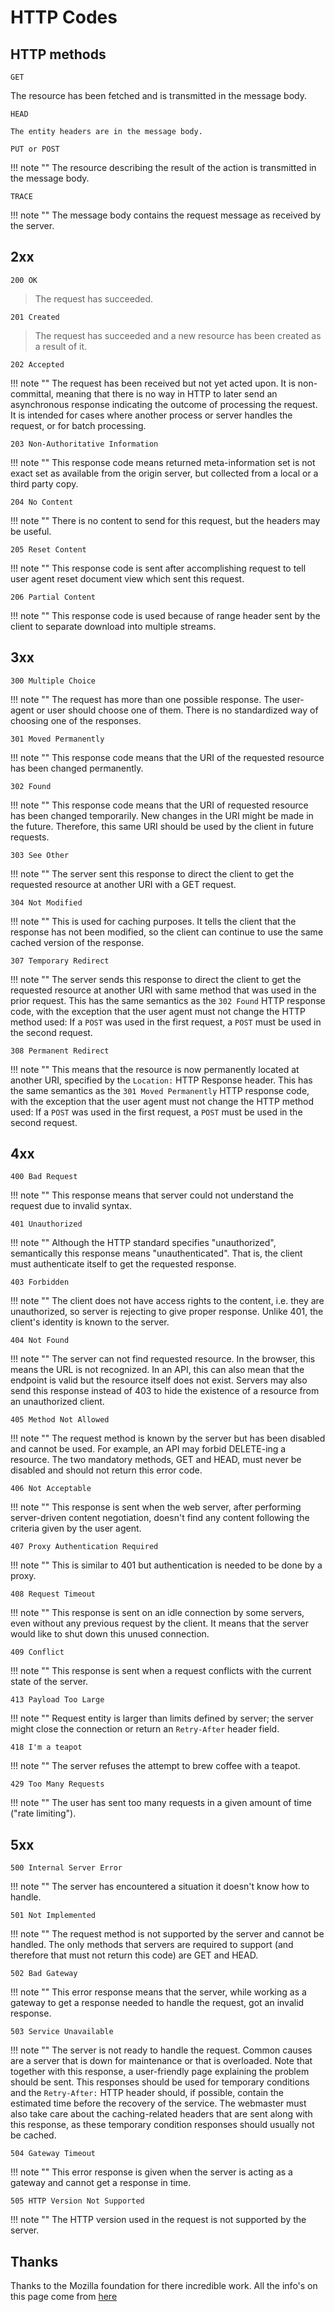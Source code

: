 # HTTP Codes

## HTTP methods

`GET`

The resource has been fetched and is transmitted in the message body.

`HEAD`

    The entity headers are in the message body.

`PUT or POST`

!!! note ""
    The resource describing the result of the action is transmitted in the message body.

`TRACE`

!!! note ""
    The message body contains the request message as received by the server.

## 2xx

`200 OK`

> The request has succeeded.

`201 Created`

> The request has succeeded and a new resource has been created as a result of it.

`202 Accepted`

!!! note ""
    The request has been received but not yet acted upon. It is non-committal, meaning that there is no way in HTTP to later send an asynchronous response indicating the outcome of processing the request. It is intended for cases where another process or server handles the request, or for batch processing.

`203 Non-Authoritative Information`

!!! note ""
    This response code means returned meta-information set is not exact set as available from the origin server, but collected from a local or a third party copy.

`204 No Content`

!!! note ""
    There is no content to send for this request, but the headers may be useful.

`205 Reset Content`

!!! note ""
    This response code is sent after accomplishing request to tell user agent reset document view which sent this request.

`206 Partial Content`

!!! note ""
    This response code is used because of range header sent by the client to separate download into multiple streams.

## 3xx

`300 Multiple Choice`

!!! note ""
    The request has more than one possible response. The user-agent or user should choose one of them. There is no standardized way of choosing one of the responses.

`301 Moved Permanently`

!!! note ""
    This response code means that the URI of the requested resource has been changed permanently.

`302 Found`

!!! note ""
    This response code means that the URI of requested resource has been changed temporarily. New changes in the URI might be made in the future. Therefore, this same URI should be used by the client in future requests.

`303 See Other`

!!! note ""
    The server sent this response to direct the client to get the requested resource at another URI with a GET request.

`304 Not Modified`

!!! note ""
    This is used for caching purposes. It tells the client that the response has not been modified, so the client can continue to use the same cached version of the response.

`307 Temporary Redirect`

!!! note ""
    The server sends this response to direct the client to get the requested resource at another URI with same method that was used in the prior request. This has the same semantics as the `302 Found` HTTP response code, with the exception that the user agent must not change the HTTP method used: If a `POST` was used in the first request, a `POST` must be used in the second request.

`308 Permanent Redirect`

!!! note ""
    This means that the resource is now permanently located at another URI, specified by the `Location:` HTTP Response header. This has the same semantics as the `301 Moved Permanently` HTTP response code, with the exception that the user agent must not change the HTTP method used: If a `POST` was used in the first request, a `POST` must be used in the second request.

## 4xx

`400 Bad Request`

!!! note ""
    This response means that server could not understand the request due to invalid syntax.

`401 Unauthorized`

!!! note ""
    Although the HTTP standard specifies "unauthorized", semantically this response means "unauthenticated". That is, the client must authenticate itself to get the requested response.

`403 Forbidden`

!!! note ""
    The client does not have access rights to the content, i.e. they are unauthorized, so server is rejecting to give proper response. Unlike 401, the client's identity is known to the server.

`404 Not Found`

!!! note ""
    The server can not find requested resource. In the browser, this means the URL is not recognized. In an API, this can also mean that the endpoint is valid but the resource itself does not exist. Servers may also send this response instead of 403 to hide the existence of a resource from an unauthorized client.

`405 Method Not Allowed`

!!! note ""
    The request method is known by the server but has been disabled and cannot be used. For example, an API may forbid DELETE-ing a resource. The two mandatory methods, GET and HEAD, must never be disabled and should not return this error code.

`406 Not Acceptable`

!!! note ""
    This response is sent when the web server, after performing server-driven content negotiation, doesn't find any content following the criteria given by the user agent.

`407 Proxy Authentication Required`

!!! note ""
    This is similar to 401 but authentication is needed to be done by a proxy.

`408 Request Timeout`

!!! note ""
    This response is sent on an idle connection by some servers, even without any previous request by the client. It means that the server would like to shut down this unused connection.

`409 Conflict`

!!! note ""
    This response is sent when a request conflicts with the current state of the server.

`413 Payload Too Large`

!!! note ""
    Request entity is larger than limits defined by server; the server might close the connection or return an `Retry-After` header field.

`418 I'm a teapot`

!!! note ""
    The server refuses the attempt to brew coffee with a teapot.

`429 Too Many Requests`

!!! note ""
    The user has sent too many requests in a given amount of time ("rate limiting").

## 5xx

`500 Internal Server Error`

!!! note ""
    The server has encountered a situation it doesn't know how to handle.

`501 Not Implemented`

!!! note ""
    The request method is not supported by the server and cannot be handled. The only methods that servers are required to support (and therefore that must not return this code) are GET and HEAD.

`502 Bad Gateway`

!!! note ""
    This error response means that the server, while working as a gateway to get a response needed to handle the request, got an invalid response.

`503 Service Unavailable`

!!! note ""
    The server is not ready to handle the request. Common causes are a server that is down for maintenance or that is overloaded. Note that together with this response, a user-friendly page explaining the problem should be sent. This responses should be used for temporary conditions and the `Retry-After:` HTTP header should, if possible, contain the estimated time before the recovery of the service. The webmaster must also take care about the caching-related headers that are sent along with this response, as these temporary condition responses should usually not be cached.

`504 Gateway Timeout`

!!! note ""
    This error response is given when the server is acting as a gateway and cannot get a response in time.

`505 HTTP Version Not Supported`

!!! note ""
    The HTTP version used in the request is not supported by the server.

## Thanks

Thanks to the Mozilla foundation for there incredible work. All the info's on this page come from [here](https://developer.mozilla.org/en-US/docs/Web/HTTP/Status)
